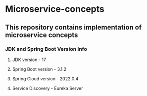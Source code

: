 # Microservice-concepts

## This repository contains implementation of microservice concepts

### JDK and Spring Boot Version Info

1. JDK version - 17

2. Spring Boot version - 3.1.2

3. Spring Cloud version - 2022.0.4

4. Service Discovery - Eureka Server
